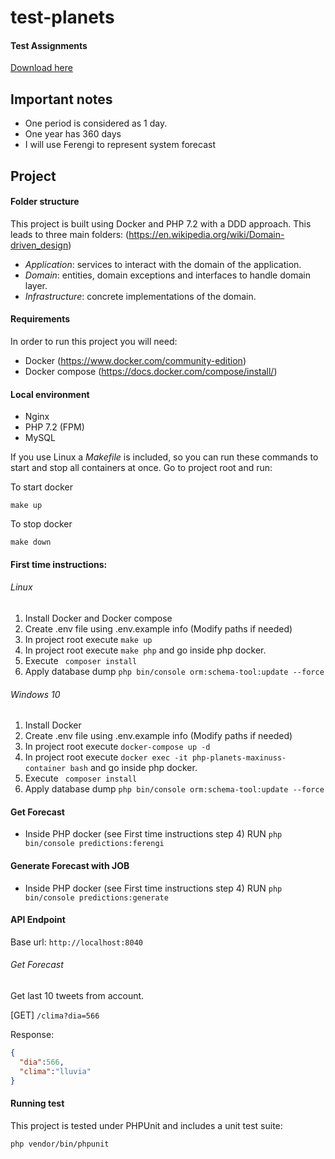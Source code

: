 # test-planets

#### Test Assignments

[Download here](test_assignments.pdf)

## Important notes

* One period is considered as 1 day.
* One year has 360 days
* I will use Ferengi to represent system forecast

## Project

#### Folder structure
This project is built using Docker and PHP 7.2 with a DDD approach. 
This leads to three main folders: (https://en.wikipedia.org/wiki/Domain-driven_design)
* *Application*: services to interact with the domain of the application.
* *Domain*: entities, domain exceptions and interfaces to handle domain layer.
* *Infrastructure*: concrete implementations of the domain.

#### Requirements
In order to run this project you will need:

* Docker (https://www.docker.com/community-edition)
* Docker compose (https://docs.docker.com/compose/install/)

#### Local environment

* Nginx
* PHP 7.2 (FPM)
* MySQL

If you use Linux a *Makefile* is included, so you can run these commands to start and stop all containers at once.
Go to project root and run:

To start docker
```
make up
```

To stop docker
```
make down
```

#### First time instructions:

###### Linux
1) Install Docker and Docker compose
2) Create .env file using .env.example info (Modify paths if needed)
3) In project root execute ``` make up ``` 
4) In project root execute ``` make php ``` and go inside php docker.
5) Execute ``` composer install```
6) Apply database dump ``` php bin/console orm:schema-tool:update --force ```

###### Windows 10
1) Install Docker
2) Create .env file using .env.example info (Modify paths if needed)
3) In project root execute ``` docker-compose up -d ``` 
4) In project root execute ``` docker exec -it php-planets-maxinuss-container bash ``` and go inside php docker.
5) Execute ``` composer install```
6) Apply database dump ``` php bin/console orm:schema-tool:update --force ```

#### Get Forecast
* Inside PHP docker (see First time instructions step 4) RUN ``` php bin/console predictions:ferengi ```

#### Generate Forecast with JOB
* Inside PHP docker (see First time instructions step 4) RUN ``` php bin/console predictions:generate ```

#### API Endpoint

Base url: ``` http://localhost:8040 ```

###### Get Forecast
Get last 10 tweets from account. 

[GET] ``` /clima?dia=566 ```

Response:
```json
{ 
  "dia":566,
  "clima":"lluvia"
}
```

#### Running test
This project is tested under PHPUnit and includes a unit test suite:
```
php vendor/bin/phpunit
```
